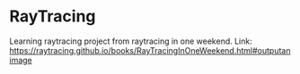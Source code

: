# RayTracing
Learning raytracing project from raytracing in one weekend. Link: https://raytracing.github.io/books/RayTracingInOneWeekend.html#outputanimage
